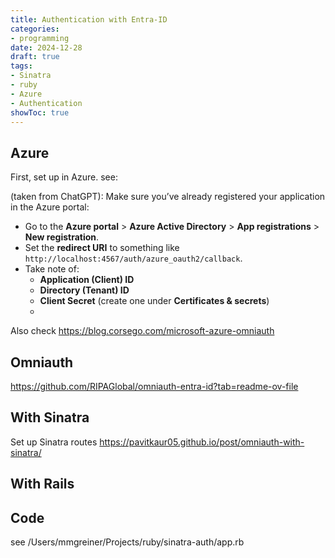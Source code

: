 ```yaml
---
title: Authentication with Entra-ID
categories:
- programming
date: 2024-12-28
draft: true
tags:
- Sinatra
- ruby
- Azure
- Authentication
showToc: true
---
```


## Azure

First, set up in Azure. see: 

(taken from ChatGPT):
Make sure you’ve already registered your application in the Azure portal:

* Go to the **Azure portal** > **Azure Active Directory** > **App registrations** > **New registration**.
* Set the **redirect URI** to something like `http://localhost:4567/auth/azure_oauth2/callback`.
* Take note of:
  * **Application (Client) ID**
  * **Directory (Tenant) ID**
  * **Client Secret** (create one under **Certificates & secrets**)
  * 

Also check https://blog.corsego.com/microsoft-azure-omniauth

## Omniauth

https://github.com/RIPAGlobal/omniauth-entra-id?tab=readme-ov-file

## With Sinatra

Set up Sinatra routes
https://pavitkaur05.github.io/post/omniauth-with-sinatra/

## With Rails

## Code

see /Users/mmgreiner/Projects/ruby/sinatra-auth/app.rb

